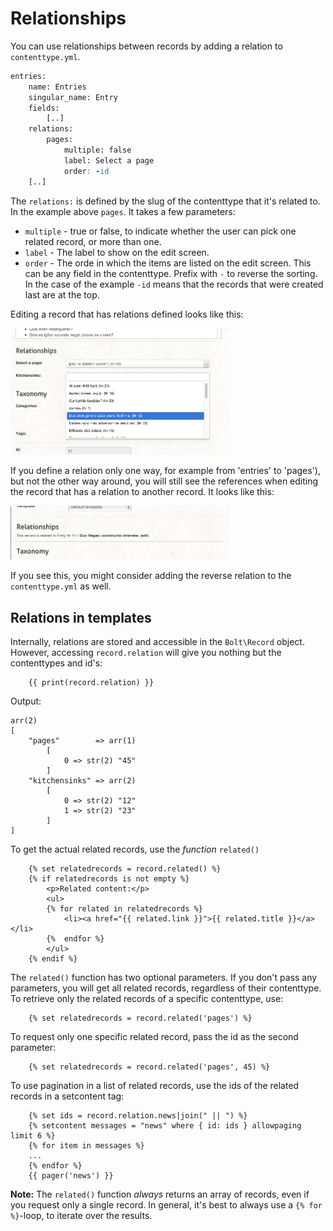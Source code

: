 Relationships
=============

You can use relationships between records by adding a relation to `contenttype.yml`.

```apache
entries:
    name: Entries
    singular_name: Entry
    fields:
        [..]
    relations:
        pages:
            multiple: false
            label: Select a page
            order: -id
    [..]
```

The `relations:` is defined by the slug of the contenttype that it's related to.
In the example above `pages`. It takes a few parameters:

 - `multiple` - true or false, to indicate whether the user can pick one related record,
   or more than one.
 - `label` - The label to show on the edit screen.
 - `order` - The orde in which the items are listed on the edit screen. This can be any
   field in the contenttype. Prefix with `-` to reverse the sorting. In the case of the
   example `-id` means that the records that were created last are at the top.

Editing a record that has relations defined looks like this:

<a href="/files/relations1.png" class="popup"><img src="/files/relations1.png" width="350"></a>

If you define a relation only one way, for example from 'entries' to 'pages'), but not the
other way around, you will still see the references when editing the record that has a
relation to another record. It looks like this:

<a href="/files/relations2.png" class="popup"><img src="/files/relations2.png" width="350"></a>


If you see this, you might consider adding the reverse relation to the `contenttype.yml` as
well.

Relations in templates
----------------------

Internally, relations are stored and accessible in the `Bolt\Record` object. However,
accessing `record.relation` will give you nothing but the contenttypes and id's:

```
    {{ print(record.relation) }}
```

Output:

```
arr(2)
[
    "pages"        => arr(1)
        [
            0 => str(2) "45"
        ]
    "kitchensinks" => arr(2)
        [
            0 => str(2) "12"
            1 => str(2) "23"
        ]
]
```

To get the actual related records, use the _function_ `related()`

```
    {% set relatedrecords = record.related() %}
    {% if relatedrecords is not empty %}
        <p>Related content:</p>
        <ul>
        {% for related in relatedrecords %}
            <li><a href="{{ related.link }}">{{ related.title }}</a></li>
        {%  endfor %}
        </ul>
    {% endif %}
```

The `related()` function has two optional parameters. If you don't pass any parameters,
you will get all related records, regardless of their contenttype. To retrieve only the
related records of a specific contenttype, use:

```
    {% set relatedrecords = record.related('pages') %}
```

To request only one specific related record, pass the id as the second parameter:

```
    {% set relatedrecords = record.related('pages', 45) %}
```
To use pagination in a list of related records, use the ids of the related records in a setcontent tag:

```
    {% set ids = record.relation.news|join(" || ") %}
    {% setcontent messages = "news" where { id: ids } allowpaging limit 6 %}
    {% for item in messages %}
    ...
    {% endfor %}
    {{ pager('news') }}
```

<p class="note"><strong>Note:</strong> The <code>related()</code> function <em>always</em>
returns an array of records, even if you request only a single record. In general, it's
best to always use a <code>{% for %}</code>-loop, to iterate over the results.</p>
